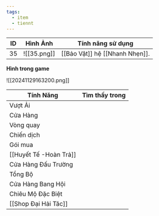 ```yaml
---
tags:
  - item
  - tiennt
---
```


| ID  | Hình Ảnh    | Tính năng sử dụng              |
| --- | ----------- | ------------------------------ |
| 35  | ![[35.png]] | [[Bảo Vật]] hệ [[Nhanh Nhẹn]]. |

**Hình trong game**

![[20241129163200.png]]

| Tính Năng            | Tìm thấy trong |
| -------------------- | :------------: |
| Vượt Ải              |                |
| Cửa Hàng             |                |
| Vòng quay            |                |
| Chiến dịch           |                |
| Gói mua              |                |
| [[Huyết Tế -Hoàn Trả]]         |                |
| Cửa Hàng Đấu Trường  |                |
| Tổng Bộ              |                |
| Cửa Hàng Bang Hội    |                |
| Chiêu Mộ Đặc Biệt    |                |
| [[Shop Đại Hải Tăc]] |                |

